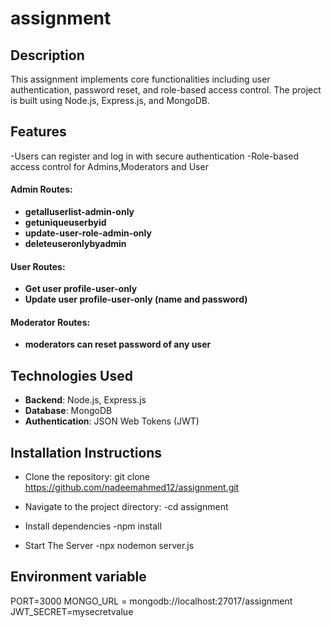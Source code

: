 # assignment

## **Description**

This assignment implements core functionalities including user authentication, password reset, and role-based access control. The project is built using Node.js, Express.js, and MongoDB.

## **Features**

-Users can register and log in with secure authentication
-Role-based access control for Admins,Moderators and User

#### Admin Routes:

- **getalluserlist-admin-only**
- **getuniqueuserbyid**
- **update-user-role-admin-only**
- **deleteuseronlybyadmin**

#### User Routes:

- **Get user profile-user-only**
- **Update user profile-user-only (name and password)**

#### Moderator Routes:

- **moderators can reset password of any user**

## **Technologies Used**

- **Backend**: Node.js, Express.js
- **Database**: MongoDB
- **Authentication**: JSON Web Tokens (JWT)

## **Installation Instructions**

- Clone the repository: git clone https://github.com/nadeemahmed12/assignment.git

- Navigate to the project directory:
  -cd assignment

- Install dependencies
  -npm install

- Start The Server
  -npx nodemon server.js

## **Environment variable**

PORT=3000
MONGO_URL = mongodb://localhost:27017/assignment
JWT_SECRET=mysecretvalue
